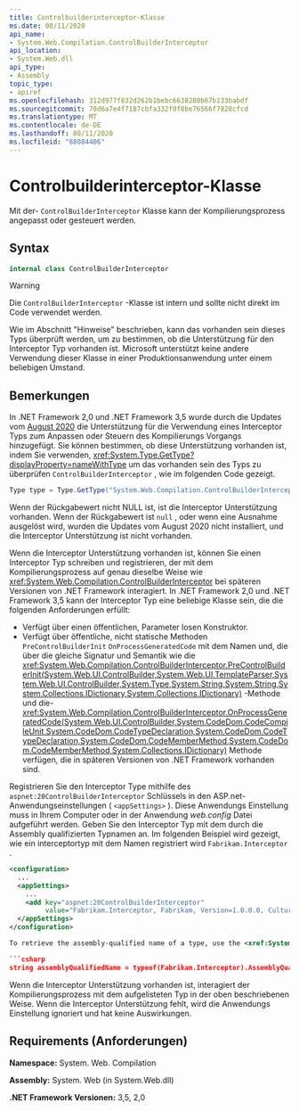 ```yaml
---
title: Controlbuilderinterceptor-Klasse
ms.date: 08/11/2020
api_name:
- System.Web.Compilation.ControlBuilderInterceptor
api_location:
- System.Web.dll
api_type:
- Assembly
topic_type:
- apiref
ms.openlocfilehash: 312d977f832d262b1bebc6638280b67b133babdf
ms.sourcegitcommit: 70d6a7e4f7187cbfa332f0f8be76566f7828cfcd
ms.translationtype: MT
ms.contentlocale: de-DE
ms.lasthandoff: 08/11/2020
ms.locfileid: "88084406"
---
```

# <a name="controlbuilderinterceptor-class"></a>Controlbuilderinterceptor-Klasse

Mit der- `ControlBuilderInterceptor` Klasse kann der Kompilierungsprozess angepasst oder gesteuert werden.

## <a name="syntax"></a>Syntax

```csharp
internal class ControlBuilderInterceptor
```

> [!WARNING]
> Die `ControlBuilderInterceptor` -Klasse ist intern und sollte nicht direkt im Code verwendet werden.
>
> Wie im Abschnitt "Hinweise" beschrieben, kann das vorhanden sein dieses Typs überprüft werden, um zu bestimmen, ob die Unterstützung für den Interceptor Typ vorhanden ist. Microsoft unterstützt keine andere Verwendung dieser Klasse in einer Produktionsanwendung unter einem beliebigen Umstand.

## <a name="remarks"></a>Bemerkungen

In .NET Framework 2,0 und .NET Framework 3,5 wurde durch die Updates vom [August 2020](https://portal.msrc.microsoft.com/security-guidance/releasenotedetail/2020-Aug) die Unterstützung für die Verwendung eines Interceptor Typs zum Anpassen oder Steuern des Kompilierungs Vorgangs hinzugefügt. Sie können bestimmen, ob diese Unterstützung vorhanden ist, indem Sie verwenden, <xref:System.Type.GetType?displayProperty=nameWithType> um das vorhanden sein des Typs zu überprüfen `ControlBuilderInterceptor` , wie im folgenden Code gezeigt.

```csharp
Type type = Type.GetType("System.Web.Compilation.ControlBuilderInterceptor, System.Web, Version=2.0.0.0, Culture=neutral, PublicKeyToken=b03f5f7f11d50a3a");
```

Wenn der Rückgabewert nicht NULL ist, ist die Interceptor Unterstützung vorhanden. Wenn der Rückgabewert ist `null` , oder wenn eine Ausnahme ausgelöst wird, wurden die Updates vom August 2020 nicht installiert, und die Interceptor Unterstützung ist nicht vorhanden.

Wenn die Interceptor Unterstützung vorhanden ist, können Sie einen Interceptor Typ schreiben und registrieren, der mit dem Kompilierungsprozess auf genau dieselbe Weise wie <xref:System.Web.Compilation.ControlBuilderInterceptor> bei späteren Versionen von .NET Framework interagiert. In .NET Framework 2,0 und .NET Framework 3,5 kann der Interceptor Typ eine beliebige Klasse sein, die die folgenden Anforderungen erfüllt:

* Verfügt über einen öffentlichen, Parameter losen Konstruktor.
* Verfügt über öffentliche, nicht statische Methoden `PreControlBuilderInit` `OnProcessGeneratedCode` mit dem Namen und, die über die gleiche Signatur und Semantik wie die <xref:System.Web.Compilation.ControlBuilderInterceptor.PreControlBuilderInit(System.Web.UI.ControlBuilder,System.Web.UI.TemplateParser,System.Web.UI.ControlBuilder,System.Type,System.String,System.String,System.Collections.IDictionary,System.Collections.IDictionary)> -Methode und die- <xref:System.Web.Compilation.ControlBuilderInterceptor.OnProcessGeneratedCode(System.Web.UI.ControlBuilder,System.CodeDom.CodeCompileUnit,System.CodeDom.CodeTypeDeclaration,System.CodeDom.CodeTypeDeclaration,System.CodeDom.CodeMemberMethod,System.CodeDom.CodeMemberMethod,System.Collections.IDictionary)> Methode verfügen, die in späteren Versionen von .NET Framework vorhanden sind.

Registrieren Sie den Interceptor Type mithilfe des `aspnet:20ControlBuilderInterceptor` Schlüssels in den ASP.net-Anwendungseinstellungen ( `<appSettings>` ). Diese Anwendungs Einstellung muss in Ihrem Computer oder in der Anwendung *web.config* Datei aufgeführt werden. Geben Sie den Interceptor Typ mit dem durch die Assembly qualifizierten Typnamen an. Im folgenden Beispiel wird gezeigt, wie ein interceptortyp mit dem Namen registriert wird `Fabrikam.Interceptor` .

```xml
<configuration>
  ...
  <appSettings>
    ...
    <add key="aspnet:20ControlBuilderInterceptor"
         value="Fabrikam.Interceptor, Fabrikam, Version=1.0.0.0, Culture=neutral, PublicKeyToken=2b3831f2f2b744f7" />
  </appSettings>
</configuration>

To retrieve the assembly-qualified name of a type, use the <xref:System.Type.AssemblyQualifiedName?displayProperty=nameWithType> property, as demonstrated in the following code.

```csharp
string assemblyQualifiedName = typeof(Fabrikam.Interceptor).AssemblyQualifiedName;
```

Wenn die Interceptor Unterstützung vorhanden ist, interagiert der Kompilierungsprozess mit dem aufgelisteten Typ in der oben beschriebenen Weise. Wenn die Interceptor Unterstützung fehlt, wird die Anwendungs Einstellung ignoriert und hat keine Auswirkungen.

## <a name="requirements"></a>Requirements (Anforderungen)

**Namespace:** System. Web. Compilation

**Assembly:** System. Web (in System.Web.dll)

**.NET Framework Versionen:** 3,5, 2,0
